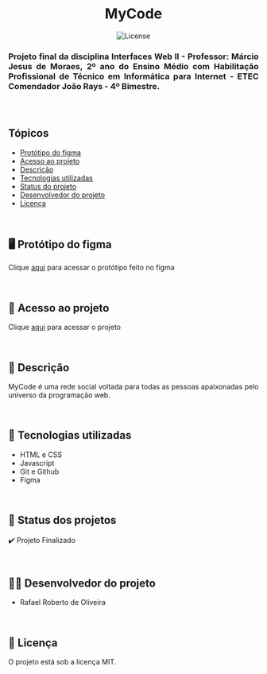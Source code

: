 <h1 align="center">MyCode</h1>

<p align="center">
  <img alt="License" src="https://img.shields.io/static/v1?label=license&message=MIT&color=49AA26&labelColor=000000">
</p>


<h3 align="justify">Projeto final da disciplina Interfaces Web II - Professor: Márcio Jesus de Moraes, 2º ano do Ensino Médio com Habilitação Profissional de Técnico em Informática para Internet - ETEC Comendador João Rays - 4º Bimestre.
<h3>

<br>

## Tópicos
- [Protótipo do figma](#figma)
- [Acesso ao projeto](#acesso)
- [Descrição](#desc)
- [Tecnologias utilizadas](#tec)
- [Status do projeto](#status)  
- [Desenvolvedor do projeto](#dev)
- [Licença](#license)

<br>

<h2 id="figma">🖥️ Protótipo do figma</h2>

Clique [aqui](https://www.figma.com/file/ZZjZtEEloo1xvdr4IIwmq5/MyCode?type=design&t=cAtqJWQI7nNAd0cI-6) para acessar o protótipo feito no figma

<br>

<h2 id="acesso">🔗 Acesso ao projeto</h2>

Clique [aqui](https://fel1324.github.io/MyCode/) para acessar o projeto

<br>

<h2 id="desc">📱 Descrição</h2>

<p align="justify">
    MyCode é uma rede social voltada para todas as pessoas apaixonadas pelo universo da programação web.
</p>

<br>

<h2 id="tec">🚀 Tecnologias utilizadas</h2>

* HTML e CSS
* Javascript
* Git e Github
* Figma

<br>

<h2 id="status">🚧 Status dos projetos</h2>

✔️ Projeto Finalizado

<br>

<h2 id="dev">👨‍💻 Desenvolvedor do projeto</h2>

* Rafael Roberto de Oliveira

<br>

<h2 id="license">📝 Licença</h2>

O projeto está sob a licença MIT.
